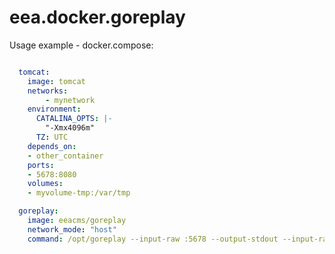 # eea.docker.goreplay

Usage example - docker.compose:

```yaml:docker-compose.yml

  tomcat:
    image: tomcat
    networks:
        - mynetwork
    environment:
      CATALINA_OPTS: |-
        "-Xmx4096m"
      TZ: UTC
    depends_on:
    - other_container
    ports:
    - 5678:8080
    volumes:
    - myvolume-tmp:/var/tmp

  goreplay:
    image: eeacms/goreplay
    network_mode: "host"
    command: /opt/goreplay --input-raw :5678 --output-stdout --input-raw-track-response

```

